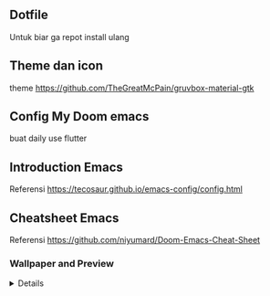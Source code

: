 ## Dotfile
Untuk biar ga repot install ulang

## Theme dan icon

theme https://github.com/TheGreatMcPain/gruvbox-material-gtk


## Config My Doom emacs

buat daily use flutter

## Introduction Emacs

Referensi https://tecosaur.github.io/emacs-config/config.html

## Cheatsheet Emacs

Referensi https://github.com/niyumard/Doom-Emacs-Cheat-Sheet


### Wallpaper and Preview

<details>
    <img align="center" alt="preview" src="./Pictures/rengar.jpg" />
    <hr />
    <img align="center" alt="preview-emacs" src="./Pictures/4.png" />


</details>